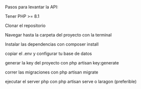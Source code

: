 Pasos para levantar la API:

Tener PHP >= 8.1

Clonar el repositorio

Navegar hasta la carpeta del proyecto con la terminal

Instalar las dependencias con composer install

copiar el .env y configurar tu base de datos

generar la key del proyecto con php artisan key:generate

correr las migraciones con php artisan migrate

ejecutar el server php con php artisan serve o laragon (preferible)
